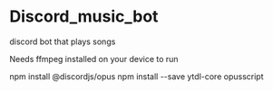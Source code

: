 # Discord_music_bot
discord bot that plays songs

Needs ffmpeg installed on your device to run 

npm install @discordjs/opus
npm install --save ytdl-core opusscript

